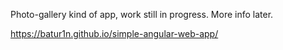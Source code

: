 Photo-gallery kind of app, work still in progress. More info later.

https://batur1n.github.io/simple-angular-web-app/
